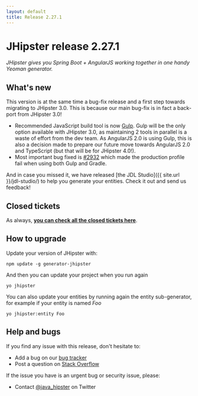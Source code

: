 ```yaml
---
layout: default
title: Release 2.27.1
---
```


JHipster release 2.27.1
==================

*JHipster gives you Spring Boot + AngularJS working together in one handy Yeoman generator.*

What's new
----------

This version is at the same time a bug-fix release and a first step towards migrating to JHipster 3.0. This is because our main bug-fix is in fact a back-port from JHipster 3.0!

- Recommended JavaScript build tool is now [Gulp](http://gulpjs.com/). Gulp will be the only option available with JHipster 3.0, as maintaining 2 tools in parallel is a waste of effort from the dev team. As AngularJS 2.0 is using Gulp, this is also a decision made to prepare our future move towards AngularJS 2.0 and TypeScript (but that will be for JHipster 4.0!).
- Most important bug fixed is [#2932](https://github.com/jhipster/generator-jhipster/issues/2932) which made the production profile fail when using both Gulp and Gradle.

And in case you missed it, we have released [the JDL Studio]({{ site.url }}/jdl-studio/) to help you generate your entities. Check it out and send us feedback!

Closed tickets
------------

As always, __[you can check all the closed tickets here](https://github.com/jhipster/generator-jhipster/issues?q=milestone%3A2.27.1+is%3Aclosed)__.

How to upgrade
------------

Update your version of JHipster with:

```
npm update -g generator-jhipster
```

And then you can update your project when you run again

```
yo jhipster
```

You can also update your entities by running again the entity sub-generator, for example if your entity is named _Foo_

```
yo jhipster:entity Foo
```

Help and bugs
--------------

If you find any issue with this release, don't hesitate to:

- Add a bug on our [bug tracker](https://github.com/jhipster/generator-jhipster/issues?state=open)
- Post a question on [Stack Overflow](http://stackoverflow.com/tags/jhipster/info)

If the issue you have is an urgent bug or security issue, please:

- Contact [@java_hipster](https://twitter.com/java_hipster) on Twitter
